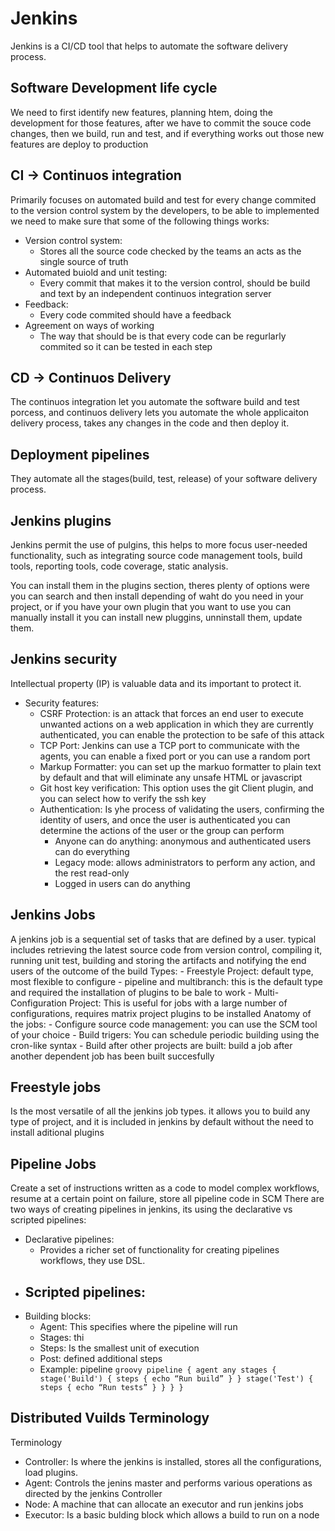 # Jenkins
Jenkins is a CI/CD tool that helps to automate the software delivery process.

## Software Development life cycle
We need to first identify new features, planning htem, doing the development for those features, after we have to commit the souce code changes, then we build, run and test, and if everything works out those new features are deploy to production

## CI -> Continuos integration
Primarily focuses on automated build and test for every change commited to the version control system by the developers, to be able to implemented we need to make sure that some of the following things works:
- Version control system:
    - Stores all the source code checked by the teams an acts as the single source of truth
- Automated buiold and unit testing:
    - Every commit that makes it to the version control, should be build and text by an independent continuos integration server
- Feedback:
    - Every code commited should have a feedback 
- Agreement on ways of working
    - The way that should be is that every code can be regurlarly commited so it can be tested in each step

## CD -> Continuos Delivery
The continuos integration let you automate the software build and test porcess, and continuos delivery lets you automate the whole applicaiton delivery process, takes any changes in the code and then deploy it.

## Deployment pipelines
They automate all the stages(build, test, release) of your software delivery process.

## Jenkins plugins
Jenkins permit the use of pulgins, this helps to more focus user-needed functionality, such as integrating source code management tools, build tools, reporting tools, code coverage, static analysis.
>
You can install them in the plugins section, theres plenty of options were you can search and then install depending of waht do you need in your project, or if you have your own plugin that you want to use you can manually install it 
you can install new pluggins, unninstall them, update them.

## Jenkins security
Intellectual property (IP) is valuable data and its important to protect it.
- Security features:
    - CSRF Protection: is an attack that forces an end user to execute unwanted actions on a web application in which they are currently authenticated, you can enable the protection to be safe of this attack
    - TCP Port: Jenkins can use a TCP port to communicate with the agents, you can enable a fixed port or you can use a random port 
    - Markup Formatter: you can set up the markuo formatter to plain text by default and that will eliminate any unsafe HTML or javascript
    - Git host key verification: This option uses the git Client plugin, and you can select how to verify the ssh key
    - Authentication: Is yhe process of validating the users, confirming the identity of users, and once the user is authenticated you can determine the actions of the user or the group can perform
        - Anyone can do anything: anonymous and authenticated users can do everything
        - Legacy mode: allows administrators to perform any action, and the rest read-only
        - Logged in users can do anything

## Jenkins Jobs
A jenkins job is a sequential set of tasks that are defined by a user. typical includes retrieving the latest source code from version control, compiling it, running unit test, building and storing the artifacts and notifying the end users of the outcome of the build
Types:
    - Freestyle Project: default type, most flexible to configure
    - pipeline and multibranch: this is the default type and required the installation of plugins to be bale to work
    - Multi-Configuration Project: This is useful for jobs with a large number of configurations, requires matrix project plugins to be installed
Anatomy of the jobs:
    - Configure source code management: you can use the SCM tool of your choice
    - Build trigers: You can schedule periodic building using the cron-like syntax
    - Build after other projects are built: build a job after another dependent job has been built succesfully

>
## Freestyle jobs 
Is the most versatile of all the jenkins job types. it allows you to build any type of project, and it is included in jenkins by default without the need to install aditional plugins

## Pipeline Jobs
Create a set of instructions written as a code to model complex workflows, resume at a certain point on failure, store all pipeline code in SCM
There are two ways of creating pipelines in jenkins, its using the declarative vs scripted pipelines:
- Declarative pipelines: 
    - Provides a richer set of functionality for creating pipelines workflows, they use DSL.
- Scripted pipelines: 
     - 
- Building blocks:
    - Agent: This specifies where the pipeline will run
    - Stages: thi
    - Steps: Is the smallest unit of execution
    - Post: defined additional steps
    - Example: pipeline 
                       ```groovy pipeline {
                    agent any
                    stages {
                        stage('Build') {
                        steps {
                            echo “Run build”
                        }
                        }
                        stage('Test') {
                        steps {
                            echo “Run tests”
                        }
                        }
                    }
                    }```

## Distributed Vuilds Terminology
Terminology
- Controller: Is where the jenkins is installed, stores all the configurations, load plugins.
- Agent: Controls the jenins master and performs various operations as directed by the jenkins Controller
- Node: A machine that can allocate an executor and run jenkins jobs
- Executor: Is a basic bulding block which allows a build to run on a node
